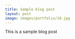 ```yaml
---
title: Sample blog post
layout: post
image: images/portfolio/10.jpg
---
```


This is a sample blog post
